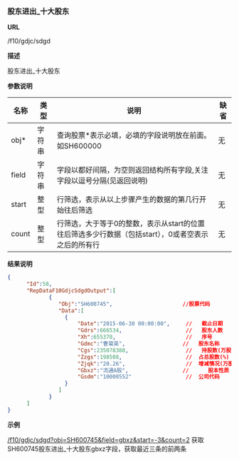 
### 股东进出_十大股东

**URL**

/f10/gdjc/sdgd

**描述**

股东进出_十大股东

**参数说明**

|名称|类型|说明|缺省|
| -------- | -------- | -------- | -------- |
|obj\*|字符串|查询股票\*表示必填，必填的字段说明放在前面。如SH600000|无|
|field|字符串|字段以都好间隔，为空则返回结构所有字段,关注字段以逗号分隔(见返回说明)|无|
|start|整型|行筛选，表示从以上步骤产生的数据的第几行开始往后筛选|无|
|count|整型|行筛选，大于等于0的整数，表示从start的位置往后筛选多少行数据（包括start），0或者空表示之后的所有行|无|


**结果说明**

```json
{
      "Id":58,
      "RepDataF10GdjcSdgdOutput":[
             {			
				"Obj":"SH600745",                      //股票代码
				"Data":[
				  {
					  "Date":"2015-06-30 00:00:00",     // 	 截止日期
					  "Gdrs":666534,                    //   股东人数
					  "Xh":655370,                      //   序号
					  "Gdmc":"曹菊英",                  //   股东名称
					  "Cgs":235078388,                  //   持股数(万股) 
					  "Zzgs":198508,                    //  占总股数(%)
					  "Zjqk":"20.26",                   // 	增减情况(万股) 
					  "Gbxz":"流通A股",                 // 	 股本性质 
					  "Gsdm":"10000552"                 // 	公司代码
				  }
				]
             }
      ]
}

```

**示例**

[/f10/gdjc/sdgd?obj=SH600745&field=gbxz&start=-3&count=2]($APIHOST$/f10/gdjc/sdgd?obj=SH600745&field=gbxz&start=-3&count=2)
获取SH600745股东进出_十大股东gbxz字段，获取最近三条的前两条
